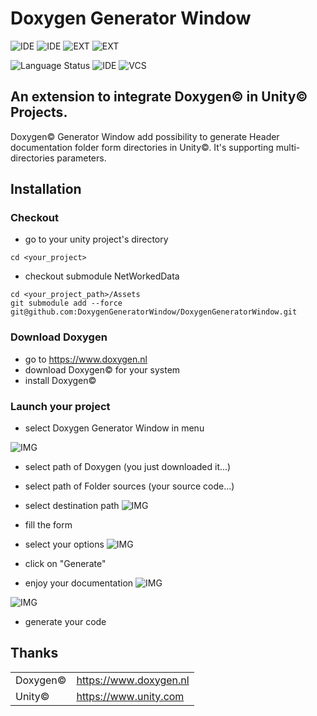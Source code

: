 # Doxygen Generator Window

![IDE](https://img.shields.io/badge/unity-osx-green.svg?logo=unity)
![IDE](https://img.shields.io/badge/unity-win-green.svg?logo=unity)
![EXT](https://img.shields.io/badge/Doxygen-osx-green.svg?logo=doxygen)
![EXT](https://img.shields.io/badge/Doxygen-win-green.svg?logo=doxygen)

![Language Status](https://img.shields.io/badge/language-C%23-blue.svg?logo=C-sharp)
![IDE](https://img.shields.io/badge/visual--studio-badge-blue.svg?logo=visual-studio)
![VCS](https://img.shields.io/badge/git-github-blue.svg?logo=git)


## An extension to integrate Doxygen© in Unity© Projects.

Doxygen© Generator Window add possibility to generate Header documentation folder form directories in Unity©. It's supporting multi-directories parameters.


## Installation

### Checkout

-  go to your unity project's directory

```shell
cd <your_project>
```
- checkout submodule NetWorkedData

```shell
cd <your_project_path>/Assets
git submodule add --force git@github.com:DoxygenGeneratorWindow/DoxygenGeneratorWindow.git
```

### Download Doxygen 

- go to https://www.doxygen.nl
- download Doxygen© for your system
- install Doxygen©

### Launch your project 

- select Doxygen Generator Window in menu 

![IMG](https://github.com/DoxygenGeneratorWindow/DoxygenGeneratorWindow/raw/release/.README/screen_0.png)

- select path of Doxygen (you just downloaded it...)
- select path of Folder sources (your source code...)
- select destination path
![IMG](https://github.com/DoxygenGeneratorWindow/DoxygenGeneratorWindow/raw/release/.README/screen_1.png)

- fill the form 
- select your options
![IMG](https://github.com/DoxygenGeneratorWindow/DoxygenGeneratorWindow/raw/release/.README/screen_2.png)

- click on "Generate"
- enjoy your documentation
![IMG](https://github.com/DoxygenGeneratorWindow/DoxygenGeneratorWindow/raw/release/.README/screen_3.png)

![IMG](https://github.com/DoxygenGeneratorWindow/DoxygenGeneratorWindow/raw/release/.README/screen_4.png)

- generate your code 

## Thanks
| | | 
|---|---| 
| Doxygen© | https://www.doxygen.nl |
| Unity© | https://www.unity.com |

